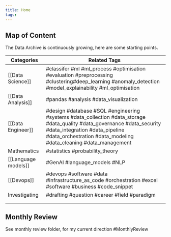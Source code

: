 ```yaml
---
title: Home
tags: 
---
```

## Map of Content

The Data Archive is continuously growing, here are some starting points.

| Categories          | Related Tags                                                                                                                                                                                                                  |
| ------------------- | ----------------------------------------------------------------------------------------------------------------------------------------------------------------------------------------------------------------------------- |
| [[Data Science]]    | #classifer #ml #ml_process #optimisation #evaluation #preprocessing #clustering#deep_learning #anomaly_detection #model_explainability #ml_optimisation                                                                       |
| [[Data Analysis]]   | #pandas #analysis #data_visualization                                                                                                                                                                                         |
| [[Data Engineer]]   | #design #database #SQL #engineering #systems #data_collection #data_storage #data_quality #data_governance #data_security #data_integration #data_pipeline #data_orchestration #data_modeling #data_cleaning #data_management |
| Mathematics         | #statistics #probability_theory                                                                                                                                                                                               |
| [[Language models]] | #GenAI #language_models #NLP                                                                                                                                                                                                  |
| [[Devops]]          | #devops #software #data  #infrastructure_as_code #orchestration #excel #software #business #code_snippet                                                                                                                      |
| Investigating       | #drafting #question #career #field #paradigm                                                                                                                                                                                  |
|                     |                                                                                                                                                                                                                               |
|                     |                                                                                                                                                                                                                               |

## Monthly Review

See monthly review folder, for my current direction #MonthlyReview
